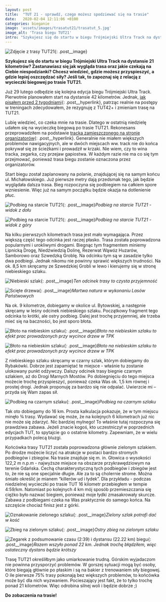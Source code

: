 ```yaml
---
layout: post
title:  "TUT 21 - sprawdź, czego możesz spodziewać się na trasie"
date:   2020-02-04 12:11:06 +0100
categories: bieganie
image: 'assets/images/trasatut21/trasatut_5.jpg'
image_alt: 'Trasa biegu TUT21'
intro: "Szykujesz się do startu w biegu Trójmiejski Ultra Track na dystansie 21 kilometrów? Zastanawiasz się jak wygląda trasa oraz jakie czekają na Ciebie niespodzianki? Chcesz wiedzieć, gdzie możesz przyspieszyć, a gdzie lepiej oszczędzać siły? Jeśli tak, to zapoznaj się z relacją z wycieczki biegowej po trasie TUT21."
---
```


![Zdjęcie z trasy TUT21](/assets/images/trasatut21/trasatut_5.jpg){: .post__image}

**Szykujesz się do startu w biegu Trójmiejski Ultra Track na dystansie 21 kilometrów? Zastanawiasz się jak wygląda trasa oraz jakie czekają na Ciebie niespodzianki? Chcesz wiedzieć, gdzie możesz przyspieszyć, a gdzie lepiej oszczędzać siły? Jeśli tak, to zapoznaj się z relacją z wycieczki biegowej po trasie TUT21.**

Już 29 lutego odbędzie się kolejna edycja biegu Trójmiejski Ultra Track. Pierwotnie planowałem start na dystansie 42 kilometrów. Jednak, [jak pisałem przed 2 tygodniami](/25km-po-tpk/){: .post__hyperlink}, patrząc realnie na postępy w treningach zdecydowałem, że rezygnuję z TUT42+ i zmieniam trasę na TUT21.  

Lubię wiedzieć, co czeka mnie na trasie. Dlatego w ostatnią niedzielę udałem się na wycieczkę biegową po trasie TUT21. Rekonesans przeprowadziłem na podstawie [tracka zamieszczonego na stronie organizatorów](http://tutrail.pl/trasy-x/21){: .post__hyperlink}. Generalnie nie miałem większych problemów nawigacyjnych, ale w dwóch miejscach ww. track nie do końca pokrywał się ze ścieżkami i prowadził w krzaki. Nie wiem, czy to wina tracka, zegarka, czy przejaw gapiostwa. W każdym razie nie ma co się tym przejmować, ponieważ trasa biegu zostanie oznaczona przez organizatorów. 

Start biegu został zaplanowany na polanie, znajdującej się na samym końcu ul.  Michałowskiego. Już pierwsze metry dają przedsmak tego, jak będzie wyglądała dalsza trasa. Bieg rozpoczyna się podbiegiem na całkiem spore wzniesienie. Więc już na samym początku będzie okazja na dotlenienie płuc.  

![Podbieg na starcie TUT21](/assets/images/trasatut21/trasatut_1.jpg){: .post__image}*Podbieg na starcie TUT21 - widok z dołu*

![Podbieg na starcie TUT21](/assets/images/trasatut21/trasatut_2.jpg){: .post__image}*Podbieg na starcie TUT21 - widok z góry*

Na kilku pierwszych kilometrach trasa jest mało wymagająca. Przez większą część tego odcinka jest raczej płasko. Trasa została poprowadzona popularnymi i urokliwymi drogami. Biegnąc tym fragmentem miniemy Lipnicką Drogę, Niedźwiedzią Dolinę, Rezerwat Wąwóz Huzarów, Samborowo oraz Szwedzką Groblę. Na odcinku tym są w zasadzie tylko dwa podbiegi. Jednak nikomu nie powinny sprawić większych trudności. Na ok. 8,5 km skręcamy ze Szwedzkiej Grobli w lewo i kierujemy się w stronę niebieskiego szlaku.

![Niebieski szlak](/assets/images/trasatut21/trasatut_3.jpg){: .post__image}*Ten odcinek trasy to czysta przyjemność*

![Scięte drzewa](/assets/images/trasatut21/trasatut_4.jpg){: .post__image}*Martwa natura w wykonaniu Lasów Państwowych*

Na ok. 9 kilometrze, dobiegamy w okolice ul. Bytowskiej, a następnie skręcamy w leśny odcinek niebieskiego szlaku. Początkowy fragment tego odcinka to krótki, ale ostry podbieg. Dalej jest trochę przyjemniej, ale trzeba mieć się na baczności, bo jest sporo błota. 

![Błoto na niebieskim szlaku](/assets/images/trasatut21/trasatut_6.jpg){: .post__image}*Błoto na niebieskim szlaku to efekt prac prowadzonych przy wycince drzew w TPK*

![Błoto na niebieskim szlaku](/assets/images/trasatut21/trasatut_7.jpg){: .post__image}*Błoto na niebieskim szlaku to efekt prac prowadzonych przy wycince drzew w TPK*

Z niebieskiego szlaku skręcamy w czarny szlak, którym dobiegamy do Rybakówki. Dobrze jest zapamiętać te miejsce - właśnie tu zostanie ulokowany punkt odżywczy. Dalszy odcinek trasy biegnie czarnym szlakiem, aż do Drogi Marnych Mostów. Po dobiegnięciu do tego miejsca możecie trochę przyspieszyć, ponieważ czeka Was ok. 1,5 km równej i prostej drogi. Jednak proponuję za bardzo się nie odpalać. Uwierzcie mi – przyda się Wam zapas sił.  

![Podbieg na czarnym szlaku](/assets/images/trasatut21/trasatut_8.jpg){: .post__image}*Podbieg na czarnym szlaku*

Tak oto dobiegamy do 16 km. Prosta kalkulacja pokazuje, że w tym miejscu minęło ¾ trasy. Wydawać się może, że na kolejnych 6 kilometrach już nic nie może się zdarzyć. Nic bardziej mylnego! To właśnie tutaj rozpoczyna się prawdziwa zabawa. Jeżeli znacie kogoś, kto uczestniczył w poprzednich edycjach TUT, to spytajcie go o ostatnie kilometry. Zapewniam, że w wielu przypadkach polecą bluzgi.  

Końcówka trasy TUT21 została poprowadzona głównie zielonym szlakiem. Po drodze możecie liczyć na atrakcje w postaci bardzo stromych podbiegów i zbiegów. Na trasie znajduje się m. in. Głowica o wysokości 122,2 m n.p.m - najwyższe miejsce na obszarze przykrawędziowym na terenie Gdańska. Cechą charakterystyczną tych podbiegów i zbiegów jest to, że nie są one specjalnie długie. Ale za to są cholernie strome. Można śmiało określić je mianem “killerów ud i łydek”. Dla przykładu - podczas niedzielnej wycieczki po trasie TUT 16 kilometr przebiegłem w tempie 4:59/km. Natomiast po kolejnych 4 km mój sposób przemieszczania się ciężko było nazwać biegiem, ponieważ moje łydki zmasakrowały skurcze. Zabawa z podbiegami czeka na Was praktycznie do samego końca. Na szczęście chociaż finisz jest z górki. 

![Oznakowanie zielonego szlaku](/assets/images/trasatut21/trasatut_9.jpg){: .post__image}*Zielony szlak potrafi dać w kość*

![Zbieg na zielonym szlaku](/assets/images/trasatut21/trasatut_10.jpg){: .post__image}*Ostry zbieg na zielonym szlaku*

![Zegarek z podsumowanie czasu (2:39) i dystansu (22.22 km) biegu](/assets/images/trasatut21/trasatut_11.jpg){: .post__image}*Razem wszyło ponad 22 km. Jednak trochę błądziłem, więc ostateczny dystans będzie krótszy*

Trasę TUT21 określiłbym jako umiarkowanie trudną. Górskim wyjadaczom nie powinna przysporzyć problemów. W gorszej sytuacji mogą być osoby, które biegają głównie po płaskim i są na bakier z trenowaniem siły biegowej. O ile pierwsze 75% trasy pokonają bez większych problemów, to końcówka może być dla nich wyzwaniem. Pocieszający jest fakt, że to tylko trochę ponad 21 kilometrów. Więc odrobina silnej woli i będzie dobrze ;) 

**Do zobaczenia na trasie!**

 









